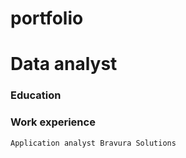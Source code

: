 # portfolio
# Data analyst
### Education
### Work experience  
    Application analyst Bravura Solutions
